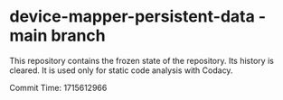 # device-mapper-persistent-data - main branch

This repository contains the frozen state of the repository.
Its history is cleared. It is used only for static code
analysis with Codacy.

Commit Time: 1715612966